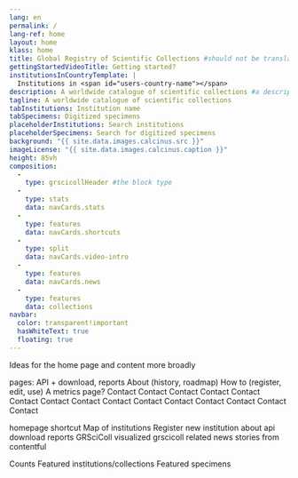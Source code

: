 ```yaml
---
lang: en
permalink: /
lang-ref: home
layout: home
klass: home
title: Global Registry of Scientific Collections #should not be translated
gettingStartedVideoTitle: Getting started?
institutionsInCountryTemplate: |
  Institutions in <span id="users-country-name"></span>
description: A worldwide catalogue of scientific collections #a descripton for the head element
tagline: A worldwide catalogue of scientific collections
tabInstitutions: Institution name
tabSpecimens: Digitized specimens
placeholderInstitutions: Search institutions
placeholderSpecimens: Search for digitized specimens
background: "{{ site.data.images.calcinus.src }}"
imageLicense: "{{ site.data.images.calcinus.caption }}"
height: 85vh
composition:
  - 
    type: grscicollHeader #the block type
  - 
    type: stats
    data: navCards.stats
  - 
    type: features
    data: navCards.shortcuts
  - 
    type: split
    data: navCards.video-intro
  - 
    type: features
    data: navCards.news
  - 
    type: features
    data: collections
navbar:
  color: transparent!important
  hasWhiteText: true
  floating: true
---
```


Ideas for the home page and content more broadly

pages: API + download, reports About (history, roadmap) How to (register, edit, use) A metrics page? Contact Contact Contact Contact Contact Contact Contact Contact Contact Contact Contact Contact Contact Contact Contact

homepage shortcut Map of institutions Register new institution about api download reports GRSciColl visualized grscicoll related news stories from contentful

Counts Featured institutions/collections Featured specimens

